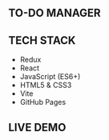 ## TO-DO MANAGER 

## TECH STACK
- Redux
- React
- JavaScript (ES6+)
- HTML5 & CSS3
- Vite 
- GitHub Pages

## LIVE DEMO

  
